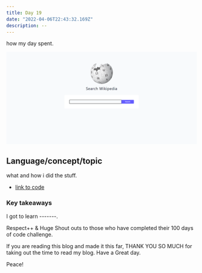 ```yaml
---
title: Day 19
date: "2022-04-06T22:43:32.169Z"
description: --
---
```


how my day spent.

![coding](./output.png)

## Language/concept/topic

what and how i did the stuff.

- [link to code](https://github.com/jay-2000/jsMiniProjects/tree/main/wikipedia)


### Key takeaways

I got to learn -------.




Respect++ & Huge Shout outs to those who have completed their 100 days of code challenge.

If you are reading this blog and made it this far, THANK YOU SO MUCH for taking out the time to read my blog. Have a Great day.

Peace!